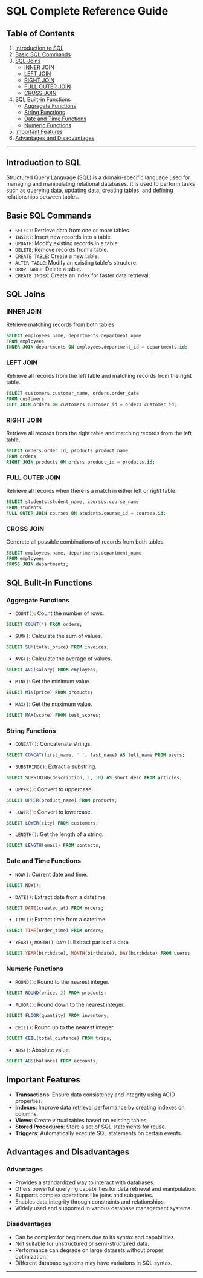 # SQL Complete Reference Guide

## Table of Contents

1. [Introduction to SQL](#introduction-to-sql)
2. [Basic SQL Commands](#basic-sql-commands)
3. [SQL Joins](#sql-joins)
   - [INNER JOIN](#inner-join)
   - [LEFT JOIN](#left-join)
   - [RIGHT JOIN](#right-join)
   - [FULL OUTER JOIN](#full-outer-join)
   - [CROSS JOIN](#cross-join)
4. [SQL Built-in Functions](#sql-built-in-functions)
   - [Aggregate Functions](#aggregate-functions)
   - [String Functions](#string-functions)
   - [Date and Time Functions](#date-and-time-functions)
   - [Numeric Functions](#numeric-functions)
5. [Important Features](#important-features)
6. [Advantages and Disadvantages](#advantages-and-disadvantages)

---

## Introduction to SQL

Structured Query Language (SQL) is a domain-specific language used for managing and manipulating relational databases. It is used to perform tasks such as querying data, updating data, creating tables, and defining relationships between tables.

## Basic SQL Commands

- `SELECT`: Retrieve data from one or more tables.
- `INSERT`: Insert new records into a table.
- `UPDATE`: Modify existing records in a table.
- `DELETE`: Remove records from a table.
- `CREATE TABLE`: Create a new table.
- `ALTER TABLE`: Modify an existing table's structure.
- `DROP TABLE`: Delete a table.
- `CREATE INDEX`: Create an index for faster data retrieval.

## SQL Joins

### INNER JOIN

Retrieve matching records from both tables.

```sql
SELECT employees.name, departments.department_name
FROM employees
INNER JOIN departments ON employees.department_id = departments.id;
```

### LEFT JOIN

Retrieve all records from the left table and matching records from the right table.

```sql
SELECT customers.customer_name, orders.order_date
FROM customers
LEFT JOIN orders ON customers.customer_id = orders.customer_id;
```

### RIGHT JOIN

Retrieve all records from the right table and matching records from the left table.

```sql
SELECT orders.order_id, products.product_name
FROM orders
RIGHT JOIN products ON orders.product_id = products.id;
```

### FULL OUTER JOIN

Retrieve all records when there is a match in either left or right table.

```sql
SELECT students.student_name, courses.course_name
FROM students
FULL OUTER JOIN courses ON students.course_id = courses.id;
```

### CROSS JOIN

Generate all possible combinations of records from both tables.

```sql
SELECT employees.name, departments.department_name
FROM employees
CROSS JOIN departments;
```

## SQL Built-in Functions

### Aggregate Functions

- `COUNT()`: Count the number of rows.

```sql
SELECT COUNT(*) FROM orders;
```

- `SUM()`: Calculate the sum of values.

```sql
SELECT SUM(total_price) FROM invoices;
```

- `AVG()`: Calculate the average of values.

```sql
SELECT AVG(salary) FROM employees;
```

- `MIN()`: Get the minimum value.

```sql
SELECT MIN(price) FROM products;
```

- `MAX()`: Get the maximum value.

```sql
SELECT MAX(score) FROM test_scores;
```

### String Functions

- `CONCAT()`: Concatenate strings.

```sql
SELECT CONCAT(first_name, ' ', last_name) AS full_name FROM users;
```

- `SUBSTRING()`: Extract a substring.

```sql
SELECT SUBSTRING(description, 1, 10) AS short_desc FROM articles;
```

- `UPPER()`: Convert to uppercase.

```sql
SELECT UPPER(product_name) FROM products;
```

- `LOWER()`: Convert to lowercase.

```sql
SELECT LOWER(city) FROM customers;
```

- `LENGTH()`: Get the length of a string.

```sql
SELECT LENGTH(email) FROM contacts;
```

### Date and Time Functions

- `NOW()`: Current date and time.

```sql
SELECT NOW();
```

- `DATE()`: Extract date from a datetime.

```sql
SELECT DATE(created_at) FROM orders;
```

- `TIME()`: Extract time from a datetime.

```sql
SELECT TIME(order_time) FROM orders;
```

- `YEAR()`, `MONTH()`, `DAY()`: Extract parts of a date.

```sql
SELECT YEAR(birthdate), MONTH(birthdate), DAY(birthdate) FROM users;
```

### Numeric Functions

- `ROUND()`: Round to the nearest integer.

```sql
SELECT ROUND(price, 2) FROM products;
```

- `FLOOR()`: Round down to the nearest integer.

```sql
SELECT FLOOR(quantity) FROM inventory;
```

- `CEIL()`: Round up to the nearest integer.

```sql
SELECT CEIL(total_distance) FROM trips;
```

- `ABS()`: Absolute value.

```sql
SELECT ABS(balance) FROM accounts;
```

## Important Features

- **Transactions**: Ensure data consistency and integrity using ACID properties.
- **Indexes**: Improve data retrieval performance by creating indexes on columns.
- **Views**: Create virtual tables based on existing tables.
- **Stored Procedures**: Store a set of SQL statements for reuse.
- **Triggers**: Automatically execute SQL statements on certain events.

## Advantages and Disadvantages

### Advantages

- Provides a standardized way to interact with databases.
- Offers powerful querying capabilities for data retrieval and manipulation.
- Supports complex operations like joins and subqueries.
- Enables data integrity through constraints and relationships.
- Widely used and supported in various database management systems.

### Disadvantages

- Can be complex for beginners due to its syntax and capabilities.
- Not suitable for unstructured or semi-structured data.
- Performance can degrade on large datasets without proper optimization.
- Different database systems may have variations in SQL syntax.

---
